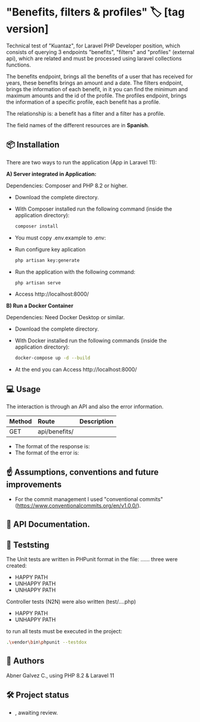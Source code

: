 # "Benefits, filters & profiles"  🏷️ [tag version]

Technical test of "Kuantaz", for Laravel PHP Developer position, which consists of querying 3 endpoints "benefits", "filters" and "profiles" (external api), which are related and must be processed using laravel collections functions.

The benefits endpoint, brings all the benefits of a user that has received for years, these benefits brings an amount and a date.
The filters endpoint, brings the information of each benefit, in it you can find the minimum and maximum amounts and the id of the profile.
The profiles endpoint, brings the information of a specific profile, each benefit has a profile.

The relationship is: a benefit has a filter and a filter has a profile.

The field names of the different resources are in **Spanish**.

## 📦 Installation

There are two ways to run the application (App in Laravel 11):

**A) Server integrated in Application:**

Dependencies: Composer and PHP 8.2 or higher.

- Download the complete directory.

- With Composer installed run the following command (inside the application directory):
    ```bash
    composer install
    ```
- You must copy .env.example to .env:

- Run configure key aplication
    ```bash
    php artisan key:generate
    ```

- Run the application with the following command:
    ```bash
    php artisan serve
    ```

- Access http://localhost:8000/


**B) Run a Docker Container**

Dependencies: Need Docker Desktop or similar.

- Download the complete directory.

- With Docker installed run the following commands (inside the application directory):
    ```bash
    docker-compose up -d --build
    ```

- At the end you can Access http://localhost:8000/

## 💻 Usage

The interaction is through an API and also the error information.


| **Method** | **Route** | **Description** |
|:----------|:----------|:----------|
| GET | api/benefits/ |   |

- The format of the response is: 
- The format of the error is: 

## ☝ Assumptions, conventions and future improvements

- For the commit management I used "conventional commits" (https://www.conventionalcommits.org/en/v1.0.0/).

## 📖 API Documentation.

## 🧪 Teststing

The Unit tests are written in PHPunit format in the file: ......
 three were created:

- HAPPY PATH
- UNHAPPY PATH
- UNHAPPY PATH

Controller tests (N2N) were also written (test/....php)

-  HAPPY PATH
-  UNHAPPY PATH

to run all tests must be executed in the project:

```bash
.\vendor\bin\phpunit --testdox 
```

## 👥 Authors

Abner Galvez C., using PHP 8.2 & Laravel 11

## 🛠️ Project status

- , awaiting review.
